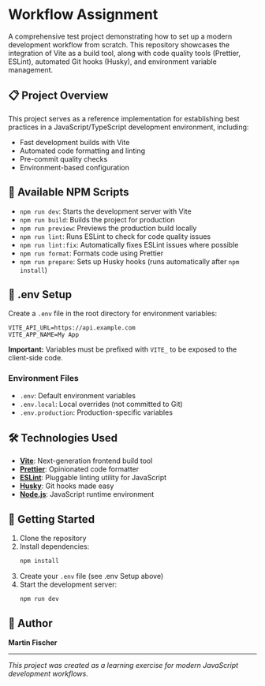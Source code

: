 # Workflow Assignment

A comprehensive test project demonstrating how to set up a modern development workflow from scratch. This repository showcases the integration of Vite as a build tool, along with code quality tools (Prettier, ESLint), automated Git hooks (Husky), and environment variable management.

## 📋 Project Overview

This project serves as a reference implementation for establishing best practices in a JavaScript/TypeScript development environment, including:

- Fast development builds with Vite
- Automated code formatting and linting
- Pre-commit quality checks
- Environment-based configuration

## 🚀 Available NPM Scripts

- `npm run dev`: Starts the development server with Vite
- `npm run build`: Builds the project for production
- `npm run preview`: Previews the production build locally
- `npm run lint`: Runs ESLint to check for code quality issues
- `npm run lint:fix`: Automatically fixes ESLint issues where possible
- `npm run format`: Formats code using Prettier
- `npm run prepare`: Sets up Husky hooks (runs automatically after `npm install`)

## 🔧 .env Setup

Create a `.env` file in the root directory for environment variables:

```env
VITE_API_URL=https://api.example.com
VITE_APP_NAME=My App
```

**Important:** Variables must be prefixed with `VITE_` to be exposed to the client-side code.

### Environment Files

- `.env`: Default environment variables
- `.env.local`: Local overrides (not committed to Git)
- `.env.production`: Production-specific variables

## 🛠️ Technologies Used

- **[Vite](https://vitejs.dev/)**: Next-generation frontend build tool
- **[Prettier](https://prettier.io/)**: Opinionated code formatter
- **[ESLint](https://eslint.org/)**: Pluggable linting utility for JavaScript
- **[Husky](https://typicode.github.io/husky/)**: Git hooks made easy
- **[Node.js](https://nodejs.org/)**: JavaScript runtime environment

## 📝 Getting Started

1. Clone the repository
2. Install dependencies:
   ```bash
   npm install
   ```
3. Create your `.env` file (see .env Setup above)
4. Start the development server:
   ```bash
   npm run dev
   ```

## 👤 Author

**Martin Fischer**

---

_This project was created as a learning exercise for modern JavaScript development workflows._
